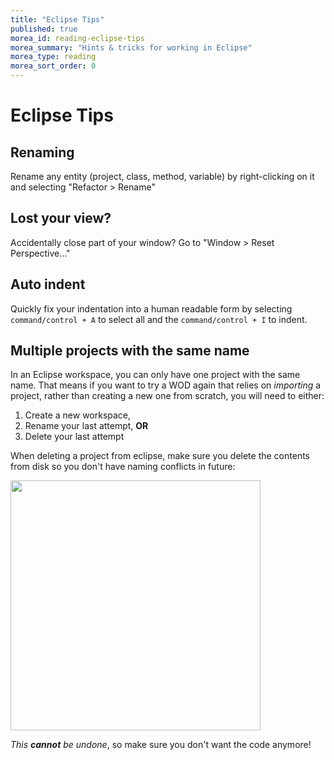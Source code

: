 ```yaml
---
title: "Eclipse Tips"
published: true
morea_id: reading-eclipse-tips
morea_summary: "Hints & tricks for working in Eclipse"
morea_type: reading
morea_sort_order: 0
---
```


# Eclipse Tips

## Renaming

Rename any entity (project, class, method, variable) by right-clicking on it and selecting "Refactor > Rename"

## Lost your view?

Accidentally close part of your window? Go to "Window > Reset Perspective..."

## Auto indent

Quickly fix your indentation into a human readable form by selecting `command/control + A` to select all and the `command/control + I` to indent.

## Multiple projects with the same name

In an Eclipse workspace, you can only have one project with the same name. That means if you want to try a WOD again that relies on *importing* a project, rather than creating a new one from scratch, you will need to either:

1. Create a new workspace,
2. Rename your last attempt, **OR**
3. Delete your last attempt

When deleting a project from eclipse, make sure you delete the contents from disk so you don't have naming conflicts in future:

<a href="delete-project.png"><img src="delete-project.png" width="400"/></a>

*This **cannot** be undone*, so make sure you don't want the code anymore!
